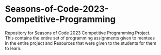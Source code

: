 # Seasons-of-Code-2023-Competitive-Programming
Repository for Seasons of Code 2023 Competitive Programming Project. This contains the entire set of programming assignments given to mentees in the entire project and Resources that were given to the students for them to learn. 


